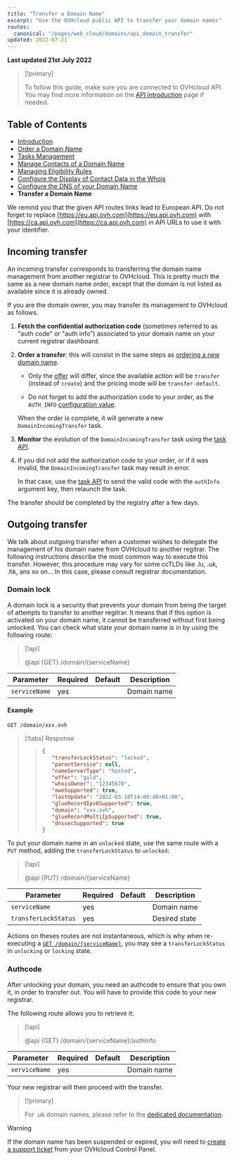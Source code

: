 ```yaml
---
title: "Transfer a Domain Name"
excerpt: "Use the OVHcloud public API to transfer your domain names"
routes:
  canonical: "/pages/web_cloud/domains/api_domain_transfer"
updated: 2022-07-21
---
```


**Last updated 21st July 2022**

<!-- Reminder to put at the beginning of each page -->

> [!primary]
>
> To follow this guide, make sure you are connected to OVHcloud API. You may find more information on the [API introduction](/pages/web_cloud/domains/api_domain_intro) page if needed.

<!-- Begin TOC -->

## Table of Contents

- [Introduction](/pages/web_cloud/domains/api_domain_intro)
- [Order a Domain Name](/pages/web_cloud/domains/api_domain_order)
- [Tasks Management](/pages/web_cloud/domains/api_domain_tasks)
- [Manage Contacts of a Domain Name](/pages/web_cloud/domains/api_domain_contacts)
- [Managing Eligibility Rules](/pages/web_cloud/domains/api_domain_rules)
- [Configure the Display of Contact Data in the Whois](/pages/web_cloud/domains/api_domain_whois)
- [Configure the DNS of your Domain Name](/pages/web_cloud/domains/api_domain_dns)
- **Transfer a Domain Name**
<!-- End TOC -->

<!-- Reminder to put at the beginning of each CA/US/AU/ASIA/SG page (API CA) -->

We remind you that the given API routes links lead to European API.
Do not forget to replace [https://eu.api.ovh.com](https://eu.api.ovh.com) with [https://ca.api.ovh.com](https://ca.api.ovh.com) in API URLs to use it with your identifier.

## Incoming transfer

An incoming transfer corresponds to transferring the domain name management from another registrar to OVHcloud.
This is pretty much the same as a new domain name order, except that the domain is not listed as available since it is already owned.

If you are the domain owner, you may transfer its management to OVHcloud as follows.

1. **Fetch the confidential authorization code** (sometimes referred to as "auth code" or "auth info") associated to your domain name on your current registrar dashboard.

2. **Order a transfer**: this will consist in the same steps as [ordering a new domain name](/pages/web_cloud/domains/api_domain_order).

    - Only the [offer](/pages/web_cloud/domains/api_domain_order#fetch-available-offers) will differ, since the available action will be `transfer` (instead of `create`) and the pricing mode will be `transfer-default`.

    - Do not forget to add the authorization code to your order, as the `AUTH_INFO` [configuration value](/pages/web_cloud/domains/api_domain_order#add-configuration).

    When the order is complete, it will generate a new `DomainIncomingTransfer` task.

3. **Monitor** the evolution of the `DomainIncomingTransfer` task using the [task API](/pages/web_cloud/domains/api_domain_tasks#view-pending-tasks).

4. If you did not add the authorization code to your order, or if it was invalid, the `DomainIncomingTransfer` task may result in error.

    In that case, use the [task API](/pages/web_cloud/domains/api_domain_tasks#fix-and-relaunch-a-task-in-error) to send the valid code with the `authInfo` argument key, then relaunch the task.

The transfer should be completed by the registry after a few days.

## Outgoing transfer

We talk about outgoing transfer when a customer wishes to delegate the management of his domain name from OVHcloud to another regitrar. The following instructions describe the most common way to execute this transfer. However, this procedure may vary for some ccTLDs like .lu, .uk, .hk, ans so on...
In this case, please consult registrar documentation.

### Domain lock

A domain lock is a security that prevents your domain from being the target of attempts to transfer to another regitrar.
It means that if this option is activated on your domain name, it cannot be transferred without first being unlocked.
You can check what state your domain name is in by using the following route:

> [!api]
>
> @api {GET} /domain/{serviceName}

| Parameter     | Required | Default | Description |
| ------------- | -------- | ------- | ----------- |
| `serviceName` | yes      |         | Domain name |

#### Example

```text
GET /domain/xxx.ovh
```

<!-- prettier-ignore -->
> [!tabs]
> Response
>> ```json
>> {
>>    "transferLockStatus": "locked",
>>    "parentService": null,
>>    "nameServerType": "hosted",
>>    "offer": "gold",
>>    "whoisOwner": "12345678",
>>    "owoSupported": true,
>>    "lastUpdate": "2022-03-10T14:00:40+01:00",
>>    "glueRecordIpv6Supported": true,
>>    "domain": "xxx.ovh",
>>    "glueRecordMultiIpSupported": true,
>>    "dnssecSupported": true
>>}
>> ```

To put your domain name in an `unlocked` state, use the same route with a `PUT` method, adding the `transferLockStatus` to `unlocked`:

> [!api]
>
> @api {PUT} /domain/{serviceName}

| Parameter            | Required | Default | Description   |
| -------------------- | -------- | ------- | ------------- |
| `serviceName`        | yes      |         | Domain name   |
| `transferLockStatus` | yes      |         | Desired state |

Actions on theses routes are not instantaneous, which is why when re-executing a [`GET /domain/{serviceName}`](https://api.ovh.com/console/#/domain/%7BserviceName%7D~GET), you may see a `transferLockStatus` in `unlocking` or `locking` state.

### Authcode

After unlocking your domain, you need an authcode to ensure that you own it, in order to transfer out. You will have to provide this code to your new registrar.

The following route allows you to retrieve it:

> [!api]
>
> @api {GET} /domain/{serviceName}/authInfo

| Parameter     | Required | Default | Description |
| ------------- | -------- | ------- | ----------- |
| `serviceName` | yes      |         | Domain name |

Your new registrar will then proceed with the transfer.

> [!primary]
>
> For .uk domain names, please refer to the [dedicated documentation](/pages/web_cloud/domains/transfer_incoming_couk).

> [!warning]
>
> If the domain name has been suspended or expired, you will need to [create a support ticket](https://ca.ovh.com/manager/dedicated/#/support/tickets/new) from your OVHcloud Control Panel.
